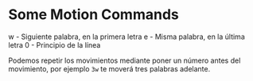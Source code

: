 # Some Motion Commands

w - Siguiente palabra, en la primera letra
e - Misma palabra, en la última letra
0 - Principio de la línea


Podemos repetir los movimientos mediante poner un número antes del movimiento, por ejemplo `3w` te moverá tres palabras adelante.


